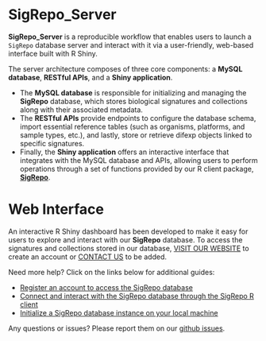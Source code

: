 
# SigRepo_Server

**SigRepo_Server** is a reproducible workflow that enables users to
launch a `SigRepo` database server and interact with it via a
user-friendly, web-based interface built with R Shiny.

The server architecture composes of three core components: a **MySQL
database**, **RESTful APIs**, and a **Shiny application**.

- The **MySQL database** is responsible for initializing and managing
  the **SigRepo** database, which stores biological signatures and
  collections along with their associated metadata.  
- The **RESTful APIs** provide endpoints to configure the database
  schema, import essential reference tables (such as organisms,
  platforms, and sample types, etc.), and lastly, store or retrieve
  difexp objects linked to specific signatures.
- Finally, the **Shiny application** offers an interactive interface
  that integrates with the MySQL database and APIs, allowing users to
  perform operations through a set of functions provided by our R client
  package, [**SigRepo**](https://github.com/montilab/SigRepo).

# Web Interface

An interactive R Shiny dashboard has been developed to make it easy for
users to explore and interact with our **SigRepo** database. To access
the signatures and collections stored in our database,
<a href="https://sigrepo.org/">VISIT OUR WEBSITE</a> to create an
account or <a href="mailto:sigrepo@bu.edu">CONTACT US</a> to be added.

Need more help? Click on the links below for additional guides:

- [Register an account to access the SigRepo
  database](https://montilab.github.io/SigRepo_Server/articles/create_user_account.html)
- [Connect and interact with the SigRepo database through the SigRepo R
  client](https://montilab.github.io/SigRepo/index.html)
- [Initialize a SigRepo database instance on your local
  machine](https://montilab.github.io/SigRepo_Server/articles/install_sigrepo_locally.html)

Any questions or issues? Please report them on our [github
issues](https://github.com/montilab/SigRepo_Server/issues).
